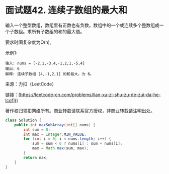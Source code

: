 # 面试题42. 连续子数组的最大和

输入一个整型数组，数组里有正数也有负数。数组中的一个或连续多个整数组成一个子数组。求所有子数组的和的最大值。

要求时间复杂度为O(n)。

示例1:

```
输入: nums = [-2,1,-3,4,-1,2,1,-5,4]
输出: 6
解释: 连续子数组 [4,-1,2,1] 的和最大，为 6。
```

来源：力扣（LeetCode）

链接：[https://leetcode-cn.com/problems/lian-xu-zi-shu-zu-de-zui-da-he-lcof]()

著作权归领扣网络所有。商业转载请联系官方授权，非商业转载请注明出处。

```java
class Solution {
    public int maxSubArray(int[] nums) {
        int sum = 0;
        int max = Integer.MIN_VALUE;
        for (int i = 0; i < nums.length; i++) {
            sum = sum < 0 ? nums[i] : sum + nums[i];
            max = Math.max(sum, max);
        }
        return max;
    }
}
```